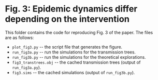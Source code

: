 # Fig. 3: Epidemic dynamics differ depending on the intervention

This folder contains the code for reproducing Fig. 3 of the paper. The files are as follows:

- `plot_fig3.py` -- the script file that generates the figure.
- `run_fig3a.py` -- run the simulations for the transmission trees.
- `run_fig3b.py` -- run the simulations for the theoretical explorations.
- `fig3_transtrees.obj` -- the cached transmission trees (output of `run_fig3a.py`).
- `fig3.sims` -- the cached simulations (output of `run_fig3b.py`).

